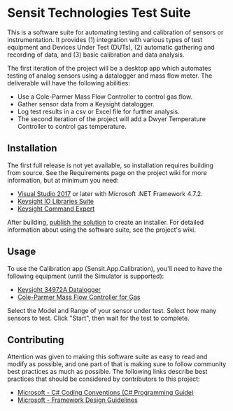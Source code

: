 # Sensit Technologies Test Suite
This is a software suite for automating testing and calibration of sensors or instrumentation.  It provides (1) integration with various types of test equipment and Devices Under Test (DUTs), (2) automatic gathering and recording of data, and (3) basic calibration and data analysis.

The first iteration of the project will be a desktop app which automates testing of analog sensors using a datalogger and mass flow meter.  The deliverable will have the following abilities:
* Use a Cole-Parmer Mass Flow Controller to control gas flow.
* Gather sensor data from a Keysight datalogger.
* Log test results in a csv or Excel file for further analysis.
* The second iteration of the project will add a Dwyer Temperature Controller to control gas temperature.

## Installation
The first full release is not yet available, so installation requires building from source.  See the Requirements page on the project wiki for more information, but at minimum you need:
* [Visual Studio 2017](https://visualstudio.microsoft.com) or later with Microsoft .NET Framework 4.7.2.
* [Keysight IO Libraries Suite](https://www.keysight.com/en/pd-1985909/io-libraries-suite)
* [Keysight Command Expert](https://www.keysight.com/en/pd-2036130/command-expert)

After building, [publish the solution](https://docs.microsoft.com/en-us/dotnet/core/tutorials/publishing-with-visual-studio) to create an installer.  For detailed information about using the software suite, see the project's wiki.

## Usage
To use the Calibration app (Sensit.App.Calibration), you'll need to have the following equipment (until the Simulator is supported):
* [Keysight 34972A Datalogger](https://www.keysight.com/en/pd-1756491-pn-34972A/lxi-data-acquisition-data-logger-switch-unit)
* [Cole-Parmer Mass Flow Controller for Gas](https://www.coleparmer.com/p/cole-parmer-mass-flow-controllers-for-gas/43456)

Select the Model and Range of your sensor under test.  Select how many sensors to test.  Click "Start", then wait for the test to complete.

## Contributing
Attention was given to making this software suite as easy to read and modify as possible, and one part of that is making sure to follow community best practices as much as possible.  The following links describe best practices that should be considered by contributors to this project:
* [Microsoft - C# Coding Conventions (C# Programming Guide)](https://docs.microsoft.com/en-us/dotnet/csharp/programming-guide/inside-a-program/coding-conventions)
* [Microsoft - Framework Design Guidelines](https://docs.microsoft.com/en-us/dotnet/standard/design-guidelines/)
